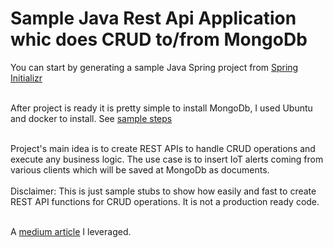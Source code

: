 # Sample Java Rest Api Application whic does CRUD to/from MongoDb

You can start by generating a sample Java Spring project from [Spring Initializr](https://start.spring.io/) <br/>
<br/>
 
After project is ready it is pretty simple to install MongoDb, I used Ubuntu and docker to install. See [sample steps](https://www.thepolyglotdeveloper.com/2019/01/getting-started-mongodb-docker-container-deployment/) <br/> <br/>

Project's main idea is to create REST APIs to handle CRUD operations and execute any business logic. The use case is to insert IoT alerts coming from various clients which will be saved at MongoDb as documents. <br/> <br/> Disclaimer: This is just sample stubs to show how easily and fast to create REST API functions for CRUD operations. It is not a production ready code.<br/> <br/>

A [medium article](https://medium.com/javarevisited/building-a-rest-service-with-spring-boot-and-mongodb-3aa5cd2dce73) I leveraged. 

